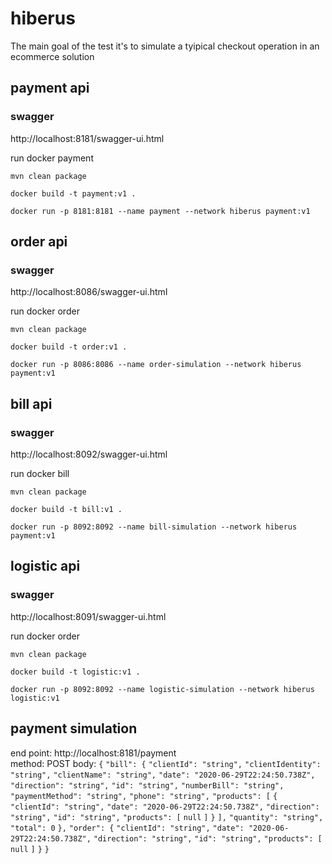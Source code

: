# hiberus
 The main goal of the test it's to simulate a tyipical checkout operation in an ecommerce solution

## payment api
### swagger
http://localhost:8181/swagger-ui.html

run docker payment

`mvn clean package`

`docker build -t payment:v1 .`

`docker run -p 8181:8181 --name payment --network hiberus payment:v1 `


## order api
### swagger
http://localhost:8086/swagger-ui.html

run docker order

`mvn clean package`

`docker build -t order:v1 .`

`docker run -p 8086:8086 --name order-simulation --network hiberus payment:v1 `


## bill api
### swagger 
http://localhost:8092/swagger-ui.html

run docker bill

`mvn clean package`

`docker build -t bill:v1 .`

`docker run -p 8092:8092 --name bill-simulation --network hiberus payment:v1 `


## logistic api
### swagger
http://localhost:8091/swagger-ui.html

run docker order

`mvn clean package`

`docker build -t logistic:v1 .`

`docker run -p 8092:8092 --name logistic-simulation --network hiberus logistic:v1`


## payment simulation

end point: http://localhost:8181/payment  
method: POST
body:
`{`
  `"bill": {`
    `"clientId": "string",`
    `"clientIdentity": "string",`
    `"clientName": "string",`
    `"date": "2020-06-29T22:24:50.738Z",`
    `"direction": "string",`
    `"id": "string",`
    `"numberBill": "string",`
    `"paymentMethod": "string",`
    `"phone": "string",`
    `"products": [`
      `{`
        `"clientId": "string",`
        `"date": "2020-06-29T22:24:50.738Z",`
        `"direction": "string",`
        `"id": "string",`
        `"products": [`
          `null`
        `]`
      `}`
    `],`
    `"quantity": "string",`
    `"total": 0`
  `},`
  `"order": {`
    `"clientId": "string",`
    `"date": "2020-06-29T22:24:50.738Z",`
    `"direction": "string",`
    `"id": "string",`
    `"products": [`
      `null`
    `]`
  `}`
`}`